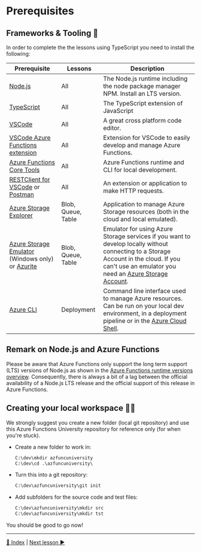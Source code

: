 # Prerequisites

## Frameworks & Tooling 🧰

In order to complete the the lessons using TypeScript you need to install the following:

|Prerequisite|Lessons|Description
|-|-|-
|[Node.js](https://nodejs.org/en/download/)|All| The Node.js runtime including the node package manager NPM. Install an LTS version.
|[TypeScript](https://www.typescriptlang.org/download)|All| The TypeScript extension of JavaScript
|[VSCode](https://code.visualstudio.com/Download)|All|A great cross platform code editor.
|[VSCode Azure Functions extension](https://github.com/Microsoft/vscode-azurefunctions)|All|Extension for VSCode to easily develop and manage Azure Functions.
|[Azure Functions Core Tools](https://github.com/Azure/azure-functions-core-tools)|All|Azure Functions runtime and CLI for local development.
|[RESTClient for VSCode](https://marketplace.visualstudio.com/items?itemName=humao.rest-client) or [Postman](https://www.postman.com/)|All|An extension or  application to make HTTP requests.
|[Azure Storage Explorer](https://azure.microsoft.com/en-us/features/storage-explorer/)|Blob, Queue, Table|Application to manage Azure Storage resources (both in the cloud and local emulated).
|[Azure Storage Emulator](https://docs.microsoft.com/en-us/azure/storage/common/storage-use-emulator) (Windows only) or [Azurite](https://docs.microsoft.com/en-us/azure/storage/common/storage-use-azurite)|Blob, Queue, Table|Emulator for using Azure Storage services if you want to develop locally without connecting to a Storage Account in the cloud. If you can't use an emulator you need an [Azure Storage Account](https://docs.microsoft.com/en-us/azure/storage/common/storage-account-create?tabs=azure-portal).
|[Azure CLI](https://docs.microsoft.com/en-us/cli/azure/what-is-azure-cli)|Deployment|Command line interface used to manage Azure resources. Can be run on your local dev environment, in a deployment pipeline or in the [Azure Cloud Shell](https://docs.microsoft.com/en-us/azure/cloud-shell/overview).

## Remark on Node.js and Azure Functions

Please be aware that Azure Functions only support the long term support (LTS) versions of Node.js as shown in the [Azure Functions runtime versions overview](https://docs.microsoft.com/en-us/azure/azure-functions/functions-versions). Consequently, there is always a bit of a lag between the official availability of a Node.js LTS release and the official support of this release in Azure Functions.

## Creating your local workspace 👩‍💻

We strongly suggest you create a new folder (local git repository) and use this Azure Functions University repository for reference only (for when you're stuck).

- Create a new folder to work in:

    ```cmd
    C:\dev\mkdir azfuncuniversity
    C:\dev\cd .\azfuncuniversity\
    ```

- Turn this into a git repository:

    ```cmd
    C:\dev\azfuncuniversity\git init
    ```

- Add subfolders for the source code and test files:

    ```cmd
    C:\dev\azfuncuniversity\mkdir src
    C:\dev\azfuncuniversity\mkdir tst
    ```

You should be good to go now!

---
[🔼 Index](_index.md) | [Next lesson ▶](http-ts.md)
